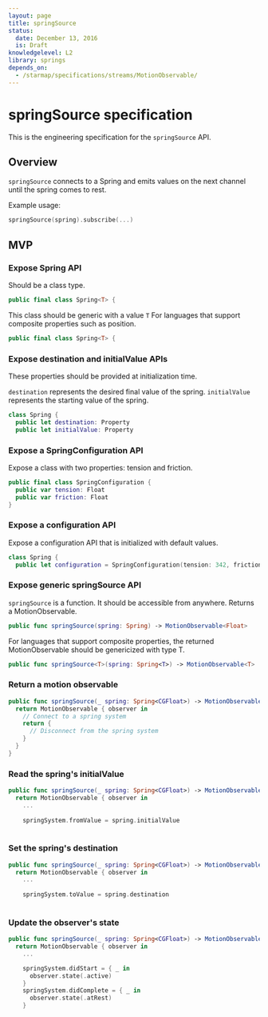 ```yaml
---
layout: page
title: springSource
status:
  date: December 13, 2016
  is: Draft
knowledgelevel: L2
library: springs
depends_on:
  - /starmap/specifications/streams/MotionObservable/
---
```


# springSource specification

This is the engineering specification for the `springSource` API.

## Overview

`springSource` connects to a Spring and emits values on the next channel until the spring comes to
rest.

Example usage:

```swift
springSource(spring).subscribe(...)
```

## MVP

### Expose Spring API

Should be a class type.

```swift
public final class Spring<T> {
```

This class should be generic with a value `T` For languages that support composite properties such
as position.

```swift
public final class Spring<T> {
```

### Expose destination and initialValue APIs

These properties should be provided at initialization time.

`destination` represents the desired final value of the spring. `initialValue` represents the
starting value of the spring.

```swift
class Spring {
  public let destination: Property
  public let initialValue: Property
```

### Expose a SpringConfiguration API

Expose a class with two properties: tension and friction.

```swift
public final class SpringConfiguration {
  public var tension: Float
  public var friction: Float
}
```

### Expose a configuration API

Expose a configuration API that is initialized with default values.

```swift
class Spring {
  public let configuration = SpringConfiguration(tension: 342, friction: 30)
```

### Expose generic springSource API

`springSource` is a function. It should be accessible from anywhere. Returns a MotionObservable.

```swift
public func springSource(spring: Spring) -> MotionObservable<Float>
```

For languages that support composite properties, the returned MotionObservable should be genericized
with type T.

```swift
public func springSource<T>(spring: Spring<T>) -> MotionObservable<T>
```

### Return a motion observable

```swift
public func springSource(_ spring: Spring<CGFloat>) -> MotionObservable<CGFloat> {
  return MotionObservable { observer in
    // Connect to a spring system
    return {
      // Disconnect from the spring system
    }
  }
}
```

### Read the spring's initialValue

```swift
public func springSource(_ spring: Spring<CGFloat>) -> MotionObservable<CGFloat> {
  return MotionObservable { observer in
    ...
    
    springSystem.fromValue = spring.initialValue
    
```

### Set the spring's destination

```swift
public func springSource(_ spring: Spring<CGFloat>) -> MotionObservable<CGFloat> {
  return MotionObservable { observer in
    ...
    
    springSystem.toValue = spring.destination
    
```

### Update the observer's state

```swift
public func springSource(_ spring: Spring<CGFloat>) -> MotionObservable<CGFloat> {
  return MotionObservable { observer in
    ...

    springSystem.didStart = { _ in
      observer.state(.active)
    }
    springSystem.didComplete = { _ in
      observer.state(.atRest)
    }
```
